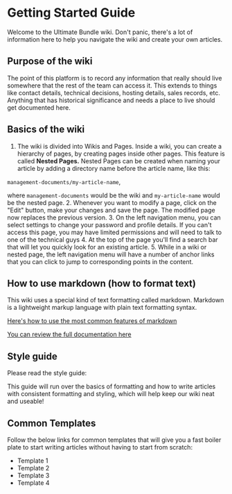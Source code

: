 <!-- TITLE: 1.0.Home -->

# Getting Started Guide
Welcome to the Ultimate Bundle wiki.  Don't panic, there's a lot of information here to help you navigate the wiki and create your own articles.

## Purpose of the wiki

The point of this platform is to record any information that really should live somewhere that the rest of the team can access it.  This extends to things like contact details, technical decisions, hosting details, sales records, etc.  Anything that has historical significance and needs a place to live should get documented here.

## Basics of the wiki
1. The wiki is divided into Wikis and Pages. Inside a wiki, you can create a hierarchy of pages, by creating pages inside other pages. This feature is called **Nested Pages.** Nested Pages can be created when naming your article by adding a directory name before the article name, like this:

 `management-documents/my-article-name`,

where `management-documents` would be the wiki and `my-article-name` would be the nested page.
2. Whenever you want to modify a page, click on the "Edit" button, make your changes and save the page. The modified page now replaces the previous version. 
3. On the left navigation menu, you can select settings to change your password and profile details.  If you can't access this page, you may have limited permissions and will need to talk to one of the technical guys
4. At the top of the page you'll find a search bar that will let you quickly look for an existing article.
5. While in a wiki or nested page, the left navigation menu will have a number of anchor links that you can click to jump to corresponding points in the content.

## How to use markdown (how to format text)
This wiki uses a special kind of text formatting called markdown.  Markdown is a lightweight markup language with plain text formatting syntax. 

[Here's how to use the most common features of markdown](http://wiki.ultimatebundles.com/templates/syntax-examples)

[You can review the full documentation here](https://github.com/adam-p/markdown-here/wiki/Markdown-Cheatsheet)

## Style guide
Please read the style guide:

This guide will run over the basics of formatting and how to write articles with consistent formatting and styling, which will help keep our wiki neat and useable!

## Common Templates
Follow the below links for common templates that will give you a fast boiler plate to start writing articles without having to start from scratch:
* Template 1
* Template 2
* Template 3
* Template 4











				
